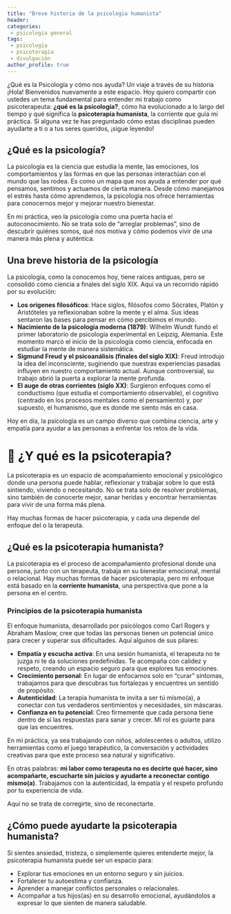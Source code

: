 ```yaml
---
title: "Breve historia de la psicologia humanista"
header:   
categories:
 - psicologia general
tags: 
 - psicologia
 - psicoterapia
 - divulgación   
author_profile: true
---
```


¿Qué es la Psicología y cómo nos ayuda? Un viaje a través de su historia
¡Hola! Bienvenidos nuevamente a este espacio. Hoy quiero compartir con ustedes un tema fundamental para entender mi trabajo como psicoterapeuta: **¿qué es la psicología?**, cómo ha evolucionado a lo largo del tiempo y qué significa la **psicoterapia humanista**, la corriente que guía mi práctica. Si alguna vez te has preguntado cómo estas disciplinas pueden ayudarte a ti o a tus seres queridos, ¡sigue leyendo!

## ¿Qué es la psicología?

La psicología es la ciencia que estudia la mente, las emociones, los comportamientos y las formas en que las personas interactúan con el mundo que las rodea. Es como un mapa que nos ayuda a entender por qué pensamos, sentimos y actuamos de cierta manera. Desde cómo manejamos el estrés hasta cómo aprendemos, la psicología nos ofrece herramientas para conocernos mejor y mejorar nuestro bienestar.

En mi práctica, veo la psicología como una puerta hacia el autoconocimiento. No se trata solo de “arreglar problemas”, sino de descubrir quiénes somos, qué nos motiva y cómo podemos vivir de una manera más plena y auténtica.

## Una breve historia de la psicología

La psicología, como la conocemos hoy, tiene raíces antiguas, pero se consolidó como ciencia a finales del siglo XIX. Aquí va un recorrido rápido por su evolución:

- **Los orígenes filosóficos**: Hace siglos, filósofos como Sócrates, Platón y Aristóteles ya reflexionaban sobre la mente y el alma. Sus ideas sentaron las bases para pensar en cómo percibimos el mundo.
- **Nacimiento de la psicología moderna (1879)**: Wilhelm Wundt fundó el primer laboratorio de psicología experimental en Leipzig, Alemania. Este momento marcó el inicio de la psicología como ciencia, enfocada en estudiar la mente de manera sistemática.
- **Sigmund Freud y el psicoanálisis (finales del siglo XIX)**: Freud introdujo la idea del inconsciente, sugiriendo que nuestras experiencias pasadas influyen en nuestro comportamiento actual. Aunque controversial, su trabajo abrió la puerta a explorar la mente profunda.
- **El auge de otras corrientes (siglo XX)**: Surgieron enfoques como el conductismo (que estudia el comportamiento observable), el cognitivo (centrado en los procesos mentales como el pensamiento) y, por supuesto, el humanismo, que es donde me siento más en casa.

Hoy en día, la psicología es un campo diverso que combina ciencia, arte y empatía para ayudar a las personas a enfrentar los retos de la vida.

# 💬 ¿Y qué es la psicoterapia?

La psicoterapia es un espacio de acompañamiento emocional y psicológico donde una persona puede hablar, reflexionar y trabajar sobre lo que está sintiendo, viviendo o necesitando. No se trata solo de resolver problemas, sino también de conocerte mejor, sanar heridas y encontrar herramientas para vivir de una forma más plena.

Hay muchas formas de hacer psicoterapia, y cada una depende del enfoque del o la terapeuta. 

## ¿Qué es la psicoterapia humanista?

La psicoterapia es el proceso de acompañamiento profesional donde una persona, junto con un terapeuta, trabaja en su bienestar emocional, mental o relacional. Hay muchas formas de hacer psicoterapia, pero mi enfoque está basado en la **corriente humanista**, una perspectiva que pone a la persona en el centro.

### Principios de la psicoterapia humanista

El enfoque humanista, desarrollado por psicólogos como Carl Rogers y Abraham Maslow, cree que todas las personas tienen un potencial único para crecer y superar sus dificultades. Aquí algunos de sus pilares:

- **Empatía y escucha activa**: En una sesión humanista, el terapeuta no te juzga ni te da soluciones predefinidas. Te acompaña con calidez y respeto, creando un espacio seguro para que explores tus emociones.
- **Crecimiento personal**: En lugar de enfocarnos solo en “curar” síntomas, trabajamos para que descubras tus fortalezas y encuentres un sentido de propósito.
- **Autenticidad**: La terapia humanista te invita a ser tú mismo(a), a conectar con tus verdaderos sentimientos y necesidades, sin máscaras.
- **Confianza en tu potencial**: Creo firmemente que cada persona tiene dentro de sí las respuestas para sanar y crecer. Mi rol es guiarte para que las encuentres.

En mi práctica, ya sea trabajando con niños, adolescentes o adultos, utilizo herramientas como el juego terapéutico, la conversación y actividades creativas para que este proceso sea natural y significativo.

En otras palabras: **mi labor como terapeuta no es decirte qué hacer, sino acompañarte, escucharte sin juicios y ayudarte a reconectar contigo mismo(a)**. Trabajamos con la autenticidad, la empatía y el respeto profundo por tu experiencia de vida.

Aquí no se trata de corregirte, sino de reconectarte. 

## ¿Cómo puede ayudarte la psicoterapia humanista?

Si sientes ansiedad, tristeza, o simplemente quieres entenderte mejor, la psicoterapia humanista puede ser un espacio para:

- Explorar tus emociones en un entorno seguro y sin juicios.
- Fortalecer tu autoestima y confianza.
- Aprender a manejar conflictos personales o relacionales.
- Acompañar a tus hijos(as) en su desarrollo emocional, ayudándolos a expresar lo que sienten de manera saludable.
